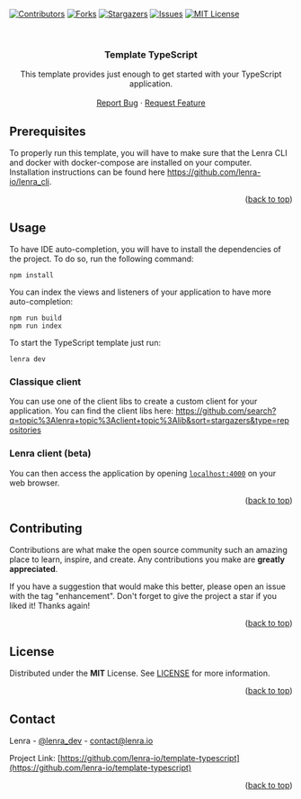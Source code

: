 <div id="top"></div>
<!--
*** This README was created with https://github.com/othneildrew/Best-README-Template
-->



<!-- PROJECT SHIELDS -->
[![Contributors][contributors-shield]][contributors-url]
[![Forks][forks-shield]][forks-url]
[![Stargazers][stars-shield]][stars-url]
[![Issues][issues-shield]][issues-url]
[![MIT License][license-shield]][license-url]



<!-- PROJECT LOGO -->
<br />
<div align="center">

<h3 align="center">Template TypeScript</h3>

  <p align="center">
    This template provides just enough to get started with your TypeScript application.
    <br />
    <br />
    <a href="https://github.com/lenra-io/template-typescript/issues">Report Bug</a>
    ·
    <a href="https://github.com/lenra-io/template-typescript/issues">Request Feature</a>
  </p>
</div>



<!-- GETTING STARTED -->

## Prerequisites

To properly run this template, you will have to make sure that the Lenra CLI and docker with docker-compose are installed on your computer.
Installation instructions can be found here https://github.com/lenra-io/lenra_cli.

<p align="right">(<a href="#top">back to top</a>)</p>


<!-- USAGE EXAMPLES -->
## Usage

To have IDE auto-completion, you will have to install the dependencies of the project. To do so, run the following command:

```console
npm install
```

You can index the views and listeners of your application to have more auto-completion:
```console
npm run build
npm run index
```


To start the TypeScript template just run:

```console
lenra dev
```

### Classique client

You can use one of the client libs to create a custom client for your application.
You can find the client libs here: https://github.com/search?q=topic%3Alenra+topic%3Aclient+topic%3Alib&sort=stargazers&type=repositories

### Lenra client (beta)

You can then access the application by opening [`localhost:4000`](http://localhost:4000) on your web browser. 

<p align="right">(<a href="#top">back to top</a>)</p>


<!-- CONTRIBUTING -->
## Contributing

Contributions are what make the open source community such an amazing place to learn, inspire, and create. Any contributions you make are **greatly appreciated**.

If you have a suggestion that would make this better, please open an issue with the tag "enhancement".
Don't forget to give the project a star if you liked it! Thanks again!

<p align="right">(<a href="#top">back to top</a>)</p>



<!-- LICENSE -->
## License

Distributed under the **MIT** License. See [LICENSE](./LICENSE) for more information.

<p align="right">(<a href="#top">back to top</a>)</p>



<!-- CONTACT -->
## Contact

Lenra - [@lenra_dev](https://twitter.com/lenra_dev) - contact@lenra.io

Project Link: [https://github.com/lenra-io/template-typescript](https://github.com/lenra-io/template-typescript)

<p align="right">(<a href="#top">back to top</a>)</p>


<!-- MARKDOWN LINKS & IMAGES -->
<!-- https://www.markdownguide.org/basic-syntax/#reference-style-links -->
[contributors-shield]: https://img.shields.io/github/contributors/lenra-io/template-typescript.svg?style=for-the-badge
[contributors-url]: https://github.com/lenra-io/template-typescript/graphs/contributors
[forks-shield]: https://img.shields.io/github/forks/lenra-io/template-typescript.svg?style=for-the-badge
[forks-url]: https://github.com/lenra-io/template-typescript/network/members
[stars-shield]: https://img.shields.io/github/stars/lenra-io/template-typescript.svg?style=for-the-badge
[stars-url]: https://github.com/lenra-io/template-typescript/stargazers
[issues-shield]: https://img.shields.io/github/issues/lenra-io/template-typescript.svg?style=for-the-badge
[issues-url]: https://github.com/lenra-io/template-typescript/issues
[license-shield]: https://img.shields.io/github/license/lenra-io/template-typescript.svg?style=for-the-badge
[license-url]: https://github.com/lenra-io/template-typescript/blob/master/LICENSE
